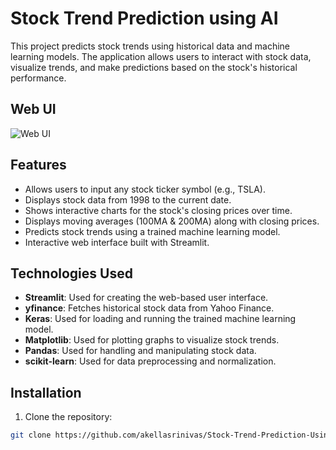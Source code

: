 # Stock Trend Prediction using AI

This project predicts stock trends using historical data and machine learning models. The application allows users to interact with stock data, visualize trends, and make predictions based on the stock's historical performance.

## Web UI

![Web UI](images/Screenshot%202024-11-11%20151022.png)

## Features

- Allows users to input any stock ticker symbol (e.g., TSLA).
- Displays stock data from 1998 to the current date.
- Shows interactive charts for the stock's closing prices over time.
- Displays moving averages (100MA & 200MA) along with closing prices.
- Predicts stock trends using a trained machine learning model.
- Interactive web interface built with Streamlit.

## Technologies Used

- **Streamlit**: Used for creating the web-based user interface.
- **yfinance**: Fetches historical stock data from Yahoo Finance.
- **Keras**: Used for loading and running the trained machine learning model.
- **Matplotlib**: Used for plotting graphs to visualize stock trends.
- **Pandas**: Used for handling and manipulating stock data.
- **scikit-learn**: Used for data preprocessing and normalization.

## Installation

1. Clone the repository:

```bash
git clone https://github.com/akellasrinivas/Stock-Trend-Prediction-Using-Ai-.git
```

